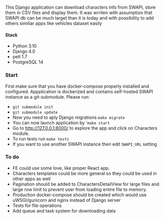 This Django application can download characters info from SWAPI, store them in CSV files and display them.
It was wrriten with assumption that SWAPI db can be much larget than it is today and with possibility to add others similiar apps like vehicles dataset easily

#### Stack
* Python 3.10
* Django 4.0
* petl 1.7
* PostgreSQL 14

### Start
First make sure that you have docker-compose properly installed and configured.
Appplication is dockerized and contains self-hosted SWAPI instance as a git-submodule. Please run:
* `git submodule init`
* `git submodule update`
* Now you need to aply Django migrations `make migrate`
* You can now launch application by '`make start`
* Go to http://127.0.0.1:8000/ to explore the app and click on Characters module.
* To run tests run `make tests`
* If you want to use another SWAPI instance then edit `SWAPI_URL` setting

### To do
* FE could use some love, like proper React app.
* Characters templates could be more general so they could be used in other apps as well
* Pagination should be added to CharactersDetailView for large files and large row limit to prevent user from loading entire file to memory.
* Production docker-compose should be created which would use uWSGI/gunicorn and nginx instead of Django server
* Tests for file operations
* Add queue and task system for downloading data
